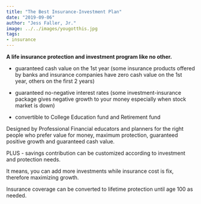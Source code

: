 ```yaml
---
title: "The Best Insurance-Investment Plan"
date: "2019-09-06"
author: "Jess Faller, Jr."
image: ../../images/yougotthis.jpg
tags:
- insurance
---
```


**A life insurance protection and investment program like no other.**

- guaranteed cash value on the 1st year (some insurance products offered by banks and insurance companies have zero cash value on the 1st year, others on the first 2 years)

- guaranteed no-negative interest rates (some investment-insurance package gives negative growth to your money especially when stock market is down)

- convertible to College Education fund and Retirement fund

Designed by Professional Financial educators and planners for the right people who prefer value for money, maximum protection, guaranteed positive growth and guaranteed cash value.

PLUS - savings contribution can be customized according to investment and protection needs.

It means, you can add more investments while insurance cost is fix, therefore maximizing growth.

Insurance coverage can be converted to lifetime protection until age 100 as needed.